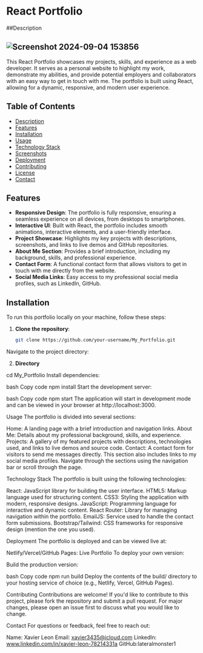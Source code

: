 # React Portfolio


##Description
## ![Screenshot 2024-09-04 153856](https://github.com/user-attachments/assets/bb3d8750-66df-4914-8f1d-e9e6704d6c3b)

This React Portfolio showcases my projects, skills, and experience as a web developer. It serves as a personal website to highlight my work, demonstrate my abilities, and provide potential employers and collaborators with an easy way to get in touch with me. The portfolio is built using React, allowing for a dynamic, responsive, and modern user experience.

## Table of Contents

- [Description](#description)
- [Features](#features)
- [Installation](#installation)
- [Usage](#usage)
- [Technology Stack](#technology-stack)
- [Screenshots](#screenshots)
- [Deployment](#deployment)
- [Contributing](#contributing)
- [License](#license)
- [Contact](#contact)

## Features

- **Responsive Design**: The portfolio is fully responsive, ensuring a seamless experience on all devices, from desktops to smartphones.
- **Interactive UI**: Built with React, the portfolio includes smooth animations, interactive elements, and a user-friendly interface.
- **Project Showcase**: Highlights my key projects with descriptions, screenshots, and links to live demos and GitHub repositories.
- **About Me Section**: Provides a brief introduction, including my background, skills, and professional experience.
- **Contact Form**: A functional contact form that allows visitors to get in touch with me directly from the website.
- **Social Media Links**: Easy access to my professional social media profiles, such as LinkedIn, GitHub.

## Installation

To run this portfolio locally on your machine, follow these steps:

1. **Clone the repository**:
   ```bash
   git clone https://github.com/your-username/My_Portfolio.git
Navigate to the project directory:

2. **Directory**

cd My_Portfolio
Install dependencies:

bash
Copy code
npm install
Start the development server:

bash
Copy code
npm start
The application will start in development mode and can be viewed in your browser at http://localhost:3000.

Usage
The portfolio is divided into several sections:

Home: A landing page with a brief introduction and navigation links.
About Me: Details about my professional background, skills, and experience.
Projects: A gallery of my featured projects with descriptions, technologies used, and links to live demos and source code.
Contact: A contact form for visitors to send me messages directly. This section also includes links to my social media profiles.
Navigate through the sections using the navigation bar or scroll through the page.

Technology Stack
The portfolio is built using the following technologies:

React: JavaScript library for building the user interface.
HTML5: Markup language used for structuring content.
CSS3: Styling the application with modern, responsive designs.
JavaScript: Programming language for interactive and dynamic content.
React Router: Library for managing navigation within the portfolio.
EmailJS: Service used to handle the contact form submissions.
Bootstrap/Tailwind: CSS frameworks for responsive design (mention the one you used).


Deployment
The portfolio is deployed and can be viewed live at:

Netlify/Vercel/GitHub Pages: Live Portfolio
To deploy your own version:

Build the production version:

bash
Copy code
npm run build
Deploy the contents of the build/ directory to your hosting service of choice (e.g., Netlify, Vercel, GitHub Pages).

Contributing
Contributions are welcome! If you'd like to contribute to this project, please fork the repository and submit a pull request. For major changes, please open an issue first to discuss what you would like to change.

Contact
For questions or feedback, feel free to reach out:

Name: Xavier Leon
Email: xavier3435@icloud.com
LinkedIn: www.linkedin.com/in/xavier-leon-78214331a
GitHub:lateralmonster1

